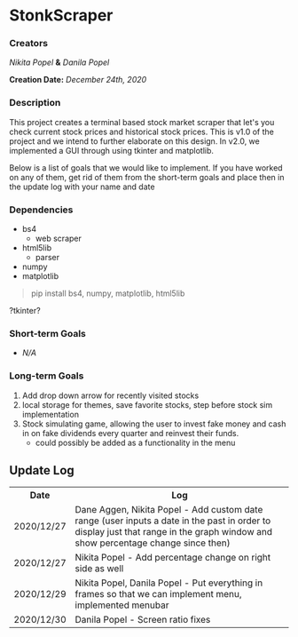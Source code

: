 <h1>StonkScraper</h1>
<h3>Creators</h3>
<i>Nikita Popel</i> <b>&</b> <i>Danila Popel</i>

<b>Creation Date:</b> <i>December 24th, 2020</i>

<h3>Description</h3>
<p>
This project creates a terminal based stock market scraper that let's you check current stock prices and historical stock prices. This is v1.0 of the project and we intend to further elaborate on this design.
In v2.0, we implemented a GUI through using tkinter and matplotlib.

Below is a list of goals that we would like to implement. If you have worked on any of them, get rid of them from the short-term goals and place then in the update log with your name and date
</p>

<h3>Dependencies</h3>
<ul>
<li>bs4<ul><li>web scraper</li></ul></li>
<li>html5lib<ul><li>parser</li></ul></li>
<li>numpy</li>
<li>matplotlib</li>
</ul>
<blockquote>pip install bs4, numpy, matplotlib, html5lib</blockquote>

?tkinter?


<h3>Short-term Goals</h3>
<ul>
<li><i>N/A</i></li>
</ul>

<h3>Long-term Goals</h3>
<ol>
<li>Add drop down arrow for recently visited stocks</li>
<li>local storage for themes, save favorite stocks, step before stock sim implementation</li>
<li>Stock simulating game, allowing the user to invest fake money and cash in on fake dividends every quarter and reinvest their funds.<ul><li>could possibly be added as a functionality in the menu</li></ul></li>
</ol>

<h2>Update Log</h2>
<table>
<tr><th>Date</th><th>Log</th></tr>
<tr><td>2020/12/27</td><td>Dane Aggen, Nikita Popel - Add custom date range (user inputs a date in the past in order to display just that range in the graph window and show percentage change since then)</td></tr>
<tr><td>2020/12/27</td><td>Nikita Popel - Add percentage change on right side as well</td></tr>
<tr><td>2020/12/29</td><td>Nikita Popel, Danila Popel - Put everything in frames so that we can implement menu, implemented menubar</td></tr>
<tr><td>2020/12/30</td><td>Danila Popel - Screen ratio fixes</td></tr>
</table>
